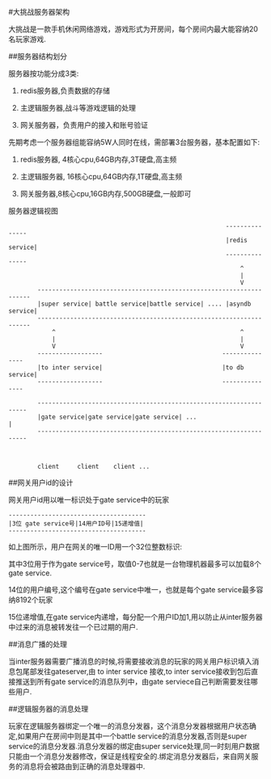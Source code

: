 #大挑战服务器架构

大挑战是一款手机休闲网络游戏，游戏形式为开房间，每个房间内最大能容纳20名玩家游戏.

##服务器结构划分

服务器按功能分成3类:


1. redis服务器,负责数据的存储

2. 主逻辑服务器,战斗等游戏逻辑的处理

3. 网关服务器，负责用户的接入和账号验证


先期考虑一个服务器组能容纳5W人同时在线，需部署3台服务器，基本配置如下:

1. redis服务器, 4核心cpu,64GB内存,3T硬盘,高主频

2. 主逻辑服务器, 16核心cpu,64GB内存,1T硬盘,高主频

3. 网关服务器,8核心cpu,16GB内存,500GB硬盘,一般即可
 


服务器逻辑视图

												                --------------- 
																|redis service|
																---------------				
																	^
																	|
																	V						
			--------------------------------------------------------------------					
			|super service| battle service|battle service| .... |asyndb service|
			--------------------------------------------------------------------
				^                                                   ^
				|                                                   | 
				V			                                        V 
			------------------			                       ---------------
			|to inter service|                                 |to db service|    
			------------------                                 ---------------
					
			-------------------------------------------------------------------
			|gate service|gate service|gate service| ...                      |
			-------------------------------------------------------------------



			client     client    client ... 




##网关用户id的设计

网关用户id用以唯一标识处于gate service中的玩家
	
	--------------------------------------
	|3位 gate service号|14用户ID号|15递增值|
	--------------------------------------

如上图所示，用户在网关的唯一ID用一个32位整数标识:	

其中3位用于作为gate service号，取值0-7也就是一台物理机器最多可以加载8个gate service.

14位的用户编号,这个编号在gate service中唯一，也就是每个gate service最多容纳8192个玩家

15位递增值,在gate service内递增，每分配一个用户ID加1,用以防止从inter服务器中过来的消息被转发往一个已过期的用户.


##消息广播的处理

当inter服务器需要广播消息的时候,将需要接收消息的玩家的网关用户标识填入消息包尾部发往gateserver,由 to inter service
接收,to inter service接收到包后直接推送到所有gate service的消息队列中，由gate serviece自己判断需要发往哪些用户.


##逻辑服务器的消息处理

玩家在逻辑服务器绑定一个唯一的消息分发器，这个消息分发器根据用户状态确定,如果用户在房间中则是其中一个battle service的消息分发器,否则是super service的消息分发器.消息分发器的绑定由super service处理,同一时刻用户数据只能由一个消息分发器修改，保证是线程安全的.绑定消息分发器后，来自网关服务的消息将会被路由到正确的消息处理器中.
